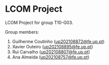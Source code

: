# LCOM Project

LCOM Project for group T10-G03.

Group members:

1. Guilherme Coutinho (up202108872@fe.up.pt)
2. Xavier Outeiro (up202108895@fe.up.pt)
3. Rui Carvalho (up202108807@fe.up.pt)
4. Ana Almeida (up202108757@fe.up.pt)
  
